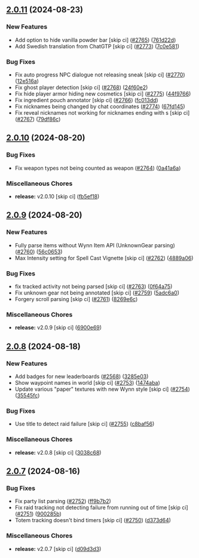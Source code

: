 ## [2.0.11](https://github.com/Wynntils/Wynntils/compare/v2.0.10...v2.0.11) (2024-08-23)


### New Features

* Add option to hide vanilla powder bar [skip ci] ([#2765](https://github.com/Wynntils/Wynntils/issues/2765)) ([761d22d](https://github.com/Wynntils/Wynntils/commit/761d22d2f2e67bbec4128a4fabd67e4249cd92f8))
* Add Swedish translation from ChatGTP [skip ci] ([#2773](https://github.com/Wynntils/Wynntils/issues/2773)) ([7c0e581](https://github.com/Wynntils/Wynntils/commit/7c0e5819d9032d677042305e0dd97ea9aee8def7))


### Bug Fixes

* Fix auto progress NPC dialogue not releasing sneak [skip ci] ([#2770](https://github.com/Wynntils/Wynntils/issues/2770)) ([12e516a](https://github.com/Wynntils/Wynntils/commit/12e516ac50af3e956db1df22e7abb1443eda0b83))
* Fix ghost player detection [skip ci] ([#2768](https://github.com/Wynntils/Wynntils/issues/2768)) ([24f60e2](https://github.com/Wynntils/Wynntils/commit/24f60e25f56635b319701d3fab69c3675080b358))
* Fix hide player armor hiding new cosmetics [skip ci] ([#2775](https://github.com/Wynntils/Wynntils/issues/2775)) ([44f9766](https://github.com/Wynntils/Wynntils/commit/44f97669e16d217a8b6105261bcecad9c1b0c96f))
* Fix ingredient pouch annotator [skip ci] ([#2766](https://github.com/Wynntils/Wynntils/issues/2766)) ([fc013dd](https://github.com/Wynntils/Wynntils/commit/fc013ddcf90b96aaab3feda3c786da0b799e442f))
* Fix nicknames being changed by chat coordinates ([#2774](https://github.com/Wynntils/Wynntils/issues/2774)) ([67fd145](https://github.com/Wynntils/Wynntils/commit/67fd1457de883c9bfbadecba621829595d2ff8a4))
* Fix reveal nicknames not working for nicknames ending with s [skip ci] ([#2767](https://github.com/Wynntils/Wynntils/issues/2767)) ([79df86c](https://github.com/Wynntils/Wynntils/commit/79df86cdc5b40476ef4a20df8c4765b1c1d85554))

## [2.0.10](https://github.com/Wynntils/Wynntils/compare/v2.0.9...v2.0.10) (2024-08-20)


### Bug Fixes

* Fix weapon types not being counted as weapon ([#2764](https://github.com/Wynntils/Wynntils/issues/2764)) ([0a41a6a](https://github.com/Wynntils/Wynntils/commit/0a41a6a6d4bf7a7e2f2e6af251bdc1d4ec6a019c))


### Miscellaneous Chores

* **release:** v2.0.10 [skip ci] ([fb5ef18](https://github.com/Wynntils/Wynntils/commit/fb5ef18e5013489ede895206212bdbb308186b2c))

## [2.0.9](https://github.com/Wynntils/Wynntils/compare/v2.0.8...v2.0.9) (2024-08-20)


### New Features

* Fully parse items without Wynn Item API (UnknownGear parsing) ([#2760](https://github.com/Wynntils/Wynntils/issues/2760)) ([56c0653](https://github.com/Wynntils/Wynntils/commit/56c06532ff04176f1c03f5bee27413283b48e328))
* Max Intensity setting for Spell Cast Vignette [skip ci] ([#2762](https://github.com/Wynntils/Wynntils/issues/2762)) ([4889a06](https://github.com/Wynntils/Wynntils/commit/4889a06fa377044cebe8c44d7fcf16b70099afae))


### Bug Fixes

* fix tracked activity not being parsed [skip ci] ([#2763](https://github.com/Wynntils/Wynntils/issues/2763)) ([0f64a75](https://github.com/Wynntils/Wynntils/commit/0f64a759f3984555f8c07a04001e86a7434cbdee))
* Fix unknown gear not being annotated [skip ci] ([#2759](https://github.com/Wynntils/Wynntils/issues/2759)) ([5adc6a0](https://github.com/Wynntils/Wynntils/commit/5adc6a05db99b3aec1f1e2de3848c5eaeb52f97f))
* Forgery scroll parsing [skip ci] ([#2761](https://github.com/Wynntils/Wynntils/issues/2761)) ([8269e6c](https://github.com/Wynntils/Wynntils/commit/8269e6c4998eae7e50bff5c4688b74a2f08ce041))


### Miscellaneous Chores

* **release:** v2.0.9 [skip ci] ([6900e69](https://github.com/Wynntils/Wynntils/commit/6900e6969289c1d9a28a534e5fa12d9515e9b1dc))

## [2.0.8](https://github.com/Wynntils/Wynntils/compare/v2.0.7...v2.0.8) (2024-08-18)


### New Features

* Add badges for new leaderboards ([#2568](https://github.com/Wynntils/Wynntils/issues/2568)) ([3285e03](https://github.com/Wynntils/Wynntils/commit/3285e03193eedf4e63f5d2d233931d80f9ba545f))
* Show waypoint names in world [skip ci] ([#2753](https://github.com/Wynntils/Wynntils/issues/2753)) ([1474aba](https://github.com/Wynntils/Wynntils/commit/1474abaed08bac651f58656b51dba340868029b6))
* Update various "paper" textures with new Wynn style [skip ci] ([#2754](https://github.com/Wynntils/Wynntils/issues/2754)) ([35545fc](https://github.com/Wynntils/Wynntils/commit/35545fcc745c52a8367c19e46e619e729eb54227))


### Bug Fixes

* Use title to detect raid failure [skip ci] ([#2755](https://github.com/Wynntils/Wynntils/issues/2755)) ([c8baf56](https://github.com/Wynntils/Wynntils/commit/c8baf5693302c238ce1c7d71171bd34d3e22a535))


### Miscellaneous Chores

* **release:** v2.0.8 [skip ci] ([3038c68](https://github.com/Wynntils/Wynntils/commit/3038c68d4808c4faafbd204a6d566b6da8758a9d))

## [2.0.7](https://github.com/Wynntils/Wynntils/compare/v2.0.6...v2.0.7) (2024-08-16)


### Bug Fixes

* Fix party list parsing ([#2752](https://github.com/Wynntils/Wynntils/issues/2752)) ([ff9b7b2](https://github.com/Wynntils/Wynntils/commit/ff9b7b2e21df96b4be3142ee18c5f13f15f8ae80))
* Fix raid tracking not detecting failure from running out of time [skip ci] ([#2751](https://github.com/Wynntils/Wynntils/issues/2751)) ([900285b](https://github.com/Wynntils/Wynntils/commit/900285ba38f3ba4e175cf0cbdeaf57b03510d1e0))
* Totem tracking doesn't bind timers [skip ci] ([#2750](https://github.com/Wynntils/Wynntils/issues/2750)) ([d373d64](https://github.com/Wynntils/Wynntils/commit/d373d6495ed11fcca3213afe216781f4b410d367))


### Miscellaneous Chores

* **release:** v2.0.7 [skip ci] ([d09d3d3](https://github.com/Wynntils/Wynntils/commit/d09d3d3811439985f0fc2901598b211d216eaaa2))

